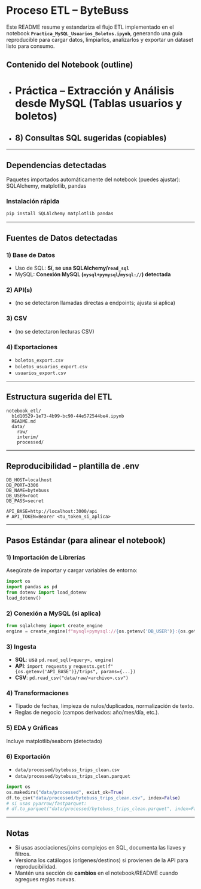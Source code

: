 
# Proceso ETL – ByteBuss 

Este README resume y estandariza el flujo ETL implementado en el notebook **`Practica_MySQL_Usuarios_Boletos.ipynb`**, generando una guía reproducible para cargar datos, limpiarlos, analizarlos y exportar un dataset listo para consumo.

## Contenido del Notebook (outline)
- # Práctica – Extracción y Análisis desde MySQL (Tablas **usuarios** y **boletos**)
- ## 8) Consultas SQL sugeridas (copiables)

---

## Dependencias detectadas
Paquetes importados automáticamente del notebook (puedes ajustar):  
SQLAlchemy, matplotlib, pandas

### Instalación rápida
```bash
pip install SQLAlchemy matplotlib pandas
```

---

## Fuentes de Datos detectadas

### 1) Base de Datos
- Uso de SQL: **Sí, se usa SQLAlchemy/`read_sql`**
- MySQL: **Conexión MySQL (`mysql+pymysql`/`mysql://`) detectada**

### 2) API(s)
- (no se detectaron llamadas directas a endpoints; ajusta si aplica)

### 3) CSV
- (no se detectaron lecturas CSV)

### 4) Exportaciones
- `boletos_export.csv`
- `boletos_usuarios_export.csv`
- `usuarios_export.csv`

---

## Estructura sugerida del ETL
```
notebook_etl/
  b1d10529-1e73-4b99-bc90-44e572544be4.ipynb
  README.md
  data/
    raw/
    interim/
    processed/
```

---

## Reproducibilidad – plantilla de .env
```dotenv
DB_HOST=localhost
DB_PORT=3306
DB_NAME=bytebuss
DB_USER=root
DB_PASS=secret

API_BASE=http://localhost:3000/api
# API_TOKEN=Bearer <tu_token_si_aplica>
```

---

## Pasos Estándar (para alinear el notebook)

### 1) Importación de Librerías
Asegúrate de importar y cargar variables de entorno:
```python
import os
import pandas as pd
from dotenv import load_dotenv
load_dotenv()
```

### 2) Conexión a MySQL (si aplica)
```python
from sqlalchemy import create_engine
engine = create_engine(f"mysql+pymysql://{os.getenv('DB_USER')}:{os.getenv('DB_PASS')}@{os.getenv('DB_HOST')}:{os.getenv('DB_PORT','3306')}/{os.getenv('DB_NAME')}")
```

### 3) Ingesta
- **SQL**: usa `pd.read_sql(<query>, engine)`
- **API**: `import requests` y `requests.get(f"{os.getenv('API_BASE')}/trips", params={...})`
- **CSV**: `pd.read_csv("data/raw/<archivo>.csv")`

### 4) Transformaciones
- Tipado de fechas, limpieza de nulos/duplicados, normalización de texto.
- Reglas de negocio (campos derivados: año/mes/día, etc.).

### 5) EDA y Gráficas
Incluye matplotlib/seaborn (detectado)

### 6) Exportación
- `data/processed/bytebuss_trips_clean.csv`
- `data/processed/bytebuss_trips_clean.parquet`

```python
import os
os.makedirs("data/processed", exist_ok=True)
df.to_csv("data/processed/bytebuss_trips_clean.csv", index=False)
# si usas pyarrow/fastparquet:
# df.to_parquet("data/processed/bytebuss_trips_clean.parquet", index=False)
```

---

## Notas
- Si usas asociaciones/joins complejos en SQL, documenta las llaves y filtros.
- Versiona los catálogos (orígenes/destinos) si provienen de la API para reproducibilidad.
- Mantén una sección de **cambios** en el notebook/README cuando agregues reglas nuevas.
